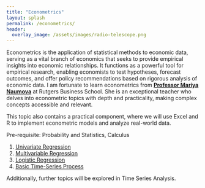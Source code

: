 ```yaml
---
title: "Econometrics"
layout: splash
permalink: /econometrics/
header:
  overlay_image: /assets/images/radio-telescope.png
---
```


Econometrics is the application of statistical methods to economic data, serving as a vital branch of economics that seeks to provide empirical insights into economic relationships. It functions as a powerful tool for empirical research, enabling economists to test hypotheses, forecast outcomes, and offer policy recommendations based on rigorous analysis of economic data.
I am fortunate to learn econometrics from **[Professor Mariya Naumova](https://www.business.rutgers.edu/faculty/mariya-naumova)** at Rutgers Business School. She is an exceptional teacher who delves into econometric topics with depth and practicality, making complex concepts accessible and relevant.

This topic also contains a practical component, where we will use Excel and R to implement econometric models and analyze real-world data.

Pre-requisite: Probability and Statistics, Calculus

1. [Univariate Regression](https://bagelquant.com/econometrics/univariate-regression)
2. [Multivariable Regression](https://bagelquant.com/econometrics/multivariable-regression)
3. [Logistic Regression](https://bagelquant.com/econometrics/logistic-regression)
4. [Basic Time-Series Process](https://bagelquant.com/econometrics/basic-time-series-process)

Additionally, further topics will be explored in Time Series Analysis.


